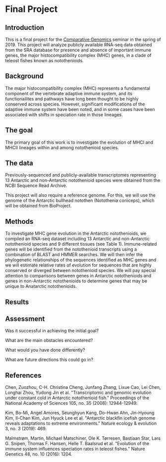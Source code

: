 # Final Project

## Introduction

This is a final project for the [Comparative Genomics](https://github.com/Yale-EEB723/syllabus) seminar in the spring of 2019. This project will analyze publicly available RNA-seq data obtained from the SRA database for presence and absence of important immune genes, the major histocompatibility complex (MHC) genes, in a clade of teleost fishes known as notothenioids.  

## Background

The major histocompatibility complex (MHC) represents a fundamental component of the vertebrate adaptive immune system, and its functionailites and pathways have long been thought to be highly conserved across species. However, significant modifications of the adaptive immune system have been noted, and in some cases have been associated with shifts in speciation rate in those lineages.

## The goal

The primary goal of this work is to investigate the evolution of MHCI and MHCII lineages within and among notothenioid species. 

## The data

Previously-sequenced and publicly-available transcriptomes representing 13 Antarctic and non-Antarctic notothenioid species were obtained from the NCBI Sequence Read Archive.

This project will also require a reference genome. For this, we will use the genome of the Antarctic bullhead notothen (Notothenia coriiceps), which will be obtained from BioProject. 

## Methods

To investigate MHC gene evolution in the Antarctic notothenioids, we compiled an RNA-seq dataset including 13 Antarctic and non-Antarctic notothenioid species and 9 different tissues (see Table 1). Immune-related genes will be identified from the notothenioid transcripts using a combination of BLAST and HMMER searches. We will then infer the phylogenetic relationships of the sequences identified as MHC genes and we will estimate relative rates of evolution for sequences that are highly conserved or diverged between notothenioid species. We will pay special attention to comparisons between genes in Antarctic notothenioids and genes in non-Antarctic notothenioids to determine genes that may be unique to Anatarctic notothenioids. 

## Results


## Assessment

Was it successful in achieving the initial goal?

What are the main obstacles encountered?

What would you have done differently?

What are future directions this could go in?

## References

Chen, Zuozhou, C-H. Christina Cheng, Junfang Zhang, Lixue Cao, Lei Chen, Longhai Zhou, Yudong Jin et al. "Transcriptomic and genomic evolution under constant cold in Antarctic notothenioid fish." Proceedings of the National Academy of Sciences 105, no. 35 (2008): 12944-12949.

Kim, Bo-Mi, Angel Amores, Seunghyun Kang, Do-Hwan Ahn, Jin-Hyoung Kim, Il-Chan Kim, Jun Hyuck Lee et al. "Antarctic blackfin icefish genome reveals adaptations to extreme environments." Nature ecology & evolution 3, no. 3 (2019): 469.

Malmstrøm, Martin, Michael Matschiner, Ole K. Tørresen, Bastiaan Star, Lars G. Snipen, Thomas F. Hansen, Helle T. Baalsrud et al. "Evolution of the immune system influences speciation rates in teleost fishes." Nature Genetics 48, no. 10 (2016): 1204.